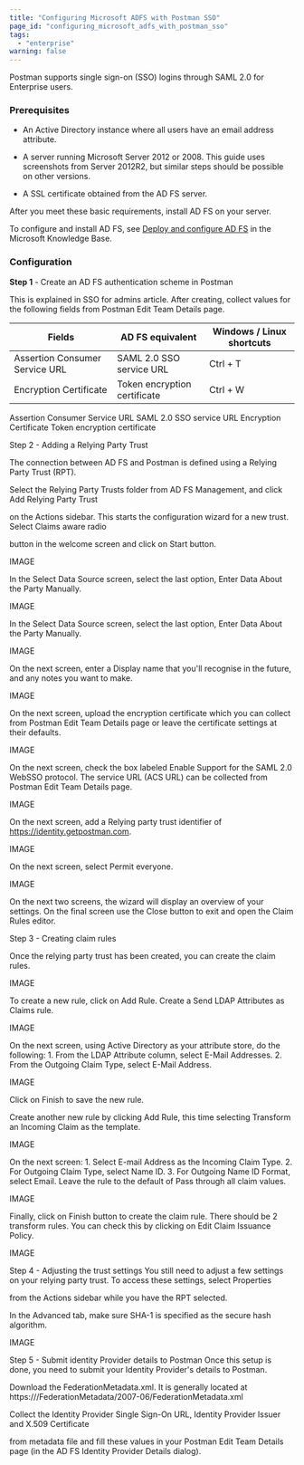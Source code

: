 ```yaml
---
title: "Configuring Microsoft ADFS with Postman SSO"
page_id: "configuring_microsoft_adfs_with_postman_sso"
tags: 
  - "enterprise"
warning: false
---
```



Postman supports single sign-on (SSO) logins through SAML 2.0 for Enterprise users.

### Prerequisites

* An Active Directory instance where all users have an email address attribute.

* A server running Microsoft Server 2012 or 2008. This guide uses screenshots from Server 2012R2,
but similar steps should be possible on other versions.

* A SSL certificate obtained from the AD FS server.

After you meet these basic requirements, install AD FS on your server. 

To configure and install AD FS, see [Deploy and configure AD FS](https://msdn.microsoft.com/en-us/library/gg188612.aspx) in the Microsoft Knowledge Base.

### Configuration

**Step 1** - Create an AD FS authentication scheme in Postman

This is explained in SSO for admins article. After creating, collect values for the following fields from Postman Edit Team Details page.

| Fields  |   AD FS equivalent  | Windows / Linux shortcuts |
| ---   |   ---     | ---   |
| Assertion Consumer Service URL   |  SAML 2.0 SSO service URL    | Ctrl + T   |
| Encryption Certificate   |   Token encryption certificate    | Ctrl + W   |

Assertion Consumer Service URL	SAML 2.0 SSO service URL
Encryption Certificate	Token encryption certificate


Step 2 - Adding a Relying Party Trust

The connection between AD FS and Postman is defined using a Relying Party Trust (RPT).

Select the Relying Party Trusts folder from AD FS Management, and click Add Relying Party Trust 

on the Actions sidebar. This starts the configuration wizard for a new trust. Select Claims aware radio

button in the welcome screen and click on Start button.

IMAGE

In the Select Data Source screen, select the last option, Enter Data About the Party Manually.

IMAGE

In the Select Data Source screen, select the last option, Enter Data About the Party Manually.

IMAGE

On the next screen, enter a Display name that you'll recognise in the future, and any notes you want to make.

IMAGE

On the next screen, upload the encryption certificate which you can collect from Postman Edit Team Details page or leave the certificate settings at their defaults.

IMAGE

On the next screen, check the box labeled Enable Support for the SAML 2.0 WebSSO protocol. 
The service URL (ACS URL) can be collected from Postman Edit Team Details page.

IMAGE


On the next screen, add a Relying party trust identifier of https://identity.getpostman.com.

IMAGE

On the next screen, select Permit everyone.

IMAGE

On the next two screens, the wizard will display an overview of your settings. 
On the final screen use the Close button to exit and open the Claim Rules editor.

Step 3 - Creating claim rules

Once the relying party trust has been created, you can create the claim rules.

IMAGE

To create a new rule, click on Add Rule. Create a Send LDAP Attributes as Claims rule.

IMAGE

On the next screen, using Active Directory as your attribute store, do the following: 
    1. From the LDAP Attribute column, select E-Mail Addresses.
    2. From the Outgoing Claim Type, select E-Mail Address.
    
IMAGE

Click on Finish to save the new rule.

Create another new rule by clicking Add Rule, this time selecting Transform an Incoming Claim as the template.

IMAGE

On the next screen:
    1. Select E-mail Address as the Incoming Claim Type.
    2. For Outgoing Claim Type, select Name ID. 
    3. For Outgoing Name ID Format, select Email. 
Leave the rule to the default of Pass through all claim values.

IMAGE

Finally, click on Finish button to create the claim rule.
There should be 2 transform rules. You can check this by clicking on Edit Claim Issuance Policy.

IMAGE

Step 4 - Adjusting the trust settings
You still need to adjust a few settings on your relying party trust. To access these settings, select Properties 

from the Actions sidebar while you have the RPT selected.

In the Advanced tab, make sure SHA-1 is specified as the secure hash algorithm.

IMAGE

Step 5 - Submit identity Provider details to Postman
Once this setup is done, you need to submit your Identity Provider's details to Postman.

Download the FederationMetadata.xml. It is generally located at https://<Federation Service name>/FederationMetadata/2007-06/FederationMetadata.xml

Collect the Identity Provider Single Sign-On URL, Identity Provider Issuer and X.509 Certificate 

from metadata file and fill these values in your Postman Edit Team Details page (in the AD FS Identity Provider Details dialog).




